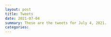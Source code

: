```yaml
---
layout: post
title: Tweets
date: 2021-07-04
summary: These are the tweets for July 4, 2021.
categories:
---
```


